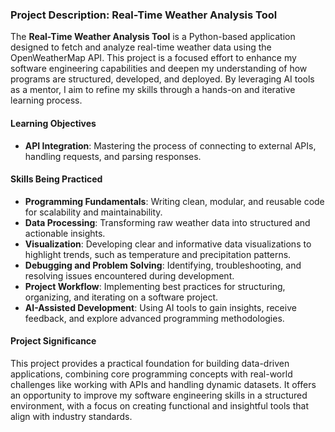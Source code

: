 ### Project Description: Real-Time Weather Analysis Tool

The **Real-Time Weather Analysis Tool** is a Python-based application designed to fetch and analyze real-time weather data using the OpenWeatherMap API. This project is a focused effort to enhance my software engineering capabilities and deepen my understanding of how programs are structured, developed, and deployed. By leveraging AI tools as a mentor, I aim to refine my skills through a hands-on and iterative learning process.

#### **Learning Objectives**
- **API Integration**: Mastering the process of connecting to external APIs, handling requests, and parsing responses.

#### **Skills Being Practiced**
- **Programming Fundamentals**: Writing clean, modular, and reusable code for scalability and maintainability.
- **Data Processing**: Transforming raw weather data into structured and actionable insights.
- **Visualization**: Developing clear and informative data visualizations to highlight trends, such as temperature and precipitation patterns.
- **Debugging and Problem Solving**: Identifying, troubleshooting, and resolving issues encountered during development.
- **Project Workflow**: Implementing best practices for structuring, organizing, and iterating on a software project.
- **AI-Assisted Development**: Using AI tools to gain insights, receive feedback, and explore advanced programming methodologies.

#### **Project Significance**
This project provides a practical foundation for building data-driven applications, combining core programming concepts with real-world challenges like working with APIs and handling dynamic datasets. It offers an opportunity to improve my software engineering skills in a structured environment, with a focus on creating functional and insightful tools that align with industry standards.
